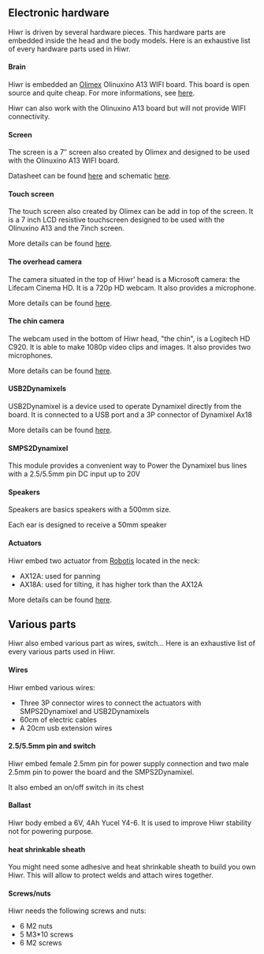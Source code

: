 ## Electronic hardware

Hiwr is driven by several hardware pieces. This hardware parts are embedded inside the head and the body models.
Here is an exhaustive list of every hardware parts used in Hiwr.

<div class="row">
<div class="brick col-md-3">
<h4>Brain</h4>
<p>Hiwr is embedded an <a href="http://olimex.com">Olimex</a> Olinuxino A13 WIFI board. This board is open source and quite cheap.
For more informations, see <a href="https://www.olimex.com/Products/OLinuXino/A13/A13-OLinuXino-WIFI/open-source-hardware">here</a>.</p>
<p>Hiwr can also work with the Olinuxino A13 board but will not provide WIFI connectivity.</p>
<span class="github-link"><a href="https://github.com/OLIMEX/OLINUXINO"><i class="fa fa-github"></i></a></span>
</div>

<div class="brick col-md-3">
<h4>Screen</h4>
<p>The screen is a 7″ screen also created by Olimex and designed to be used with the Olinuxino A13 WIFI board.</p>
<p>Datasheet can be found <a href="https://www.olimex.com/Products/OLinuXino/A13/A13-LCD7/resources/AT070TN90.pdf">here</a>
and schematic <a href="https://www.olimex.com/Products/OLinuXino/A13/A13-LCD7/resources/A13-LCD7_sch.pdf">here</a>.</p>
</div>

<div class="brick col-md-3">
<h4>Touch screen</h4>
<p>The touch screen also created by Olimex can be add in top of the screen. It is a 7 inch LCD resistive touchscreen designed to be used with the Olinuxino A13 and the 7inch screen.</p>
<p>More details can be found <a href="https://www.olimex.com/Products/OLinuXino/A13/A13-LCD7-TS/open-source-hardware">here</a>.</p>
</div>


<div class="brick col-md-3">
<h4>The overhead camera</h4>
<p>The camera situated in the top of Hiwr' head is a Microsoft camera: the Lifecam Cinema HD. It is a 720p HD webcam. It also provides a microphone.</p>
<p>More details can be found <a href="http://www.microsoft.com/hardware/en-us/p/lifecam-cinema/H5D-00013">here</a>.</p>
</div>
</div>
<div class="row">
<div class="brick col-md-3">
<h4>The chin camera</h4>
<p>The webcam used in the bottom of Hiwr head, "the chin", is a Logitech HD C920. It is able to make 1080p video clips and images. It also provides two microphones.</p>
<p>More details can be found <a href="http://www.logitech.com/en-us/product/hd-pro-webcam-c920">here</a>.</p>
</div>

<div class="brick col-md-3">
<h4>USB2Dynamixels</h4>
<p>USB2Dynamixel is a device used to operate Dynamixel directly from the board. It is connected to a USB port and a 3P connector of Dynamixel Ax18</p>
<p>More details can be found <a href="http://support.robotis.com/en/product/auxdevice/interface/usb2dxl_manual.htm">here</a>.</p>
</div>

<div class="brick col-md-3">
<h4>SMPS2Dynamixel</h4>
<p>This module provides a convenient way to Power the Dynamixel bus lines with a 2.5/5.5mm pin DC input up to 20V</p>
</div>

</div>
<div class="row">

<div class="brick col-md-3">
<h4>Speakers</h4>
<p>Speakers are basics speakers with a 500mm size.</p>
<p>Each ear is designed to receive a 50mm speaker</p>
</div>

<div class="brick col-md-3">
<h4>Actuators</h4>
<p>Hiwr embed two actuator from <a href="http://www.robotis.com">Robotis</a> located in the neck:
<ul>
<li>AX12A: used for panning</li>
<li>AX18A: used for tilting, it has higher tork than the AX12A</li>
</ul>
</p>
<p>More details can be found <a href="http://www.robotis.com/xe/dynamixel_en">here</a>.</p>
</div>
</div>

## Various parts

Hiwr also embed various part as wires, switch...
Here is an exhaustive list of every various parts used in Hiwr.
<div class="row">
<div class="brick col-md-3">
<h4>Wires</h4>
<p>Hiwr embed various wires:
<ul>
<li>Three 3P connector wires  to connect the actuators with SMPS2Dynamixel and USB2Dynamixels</li>
<li>60cm of electric cables</li>
<li>A 20cm usb extension wires</li>
</ul>
</p>
</div>

<div class="brick col-md-3">
<h4>2.5/5.5mm pin and switch</h4>
<p>Hiwr embed female 2.5mm pin for power supply connection and two male 2.5mm pin to power the board and the SMPS2Dynamixel.</p>
<p>It also embed an on/off switch in its chest</p>
</div>


<div class="brick col-md-3">
<h4>Ballast</h4>
<p>Hiwr body embed a 6V, 4Ah Yucel Y4-6. It is used to improve Hiwr stability not for powering purpose.</p>
</div>
</div>
<div class="row">
<div class="brick col-md-3">
<h4>heat shrinkable sheath</h4>
<p>You might need some adhesive and heat shrinkable sheath to build you own Hiwr. This will allow to protect welds and attach wires together.</p>
</div>

<div class="brick col-md-3">
<h4>Screws/nuts</h4>
<p>Hiwr needs the following screws and nuts:
<ul>
<li>6 M2 nuts</li>
<li>5 M3*10 screws</li>
<li>6 M2 screws</li>
</ul>
</p>
</div>
</div>